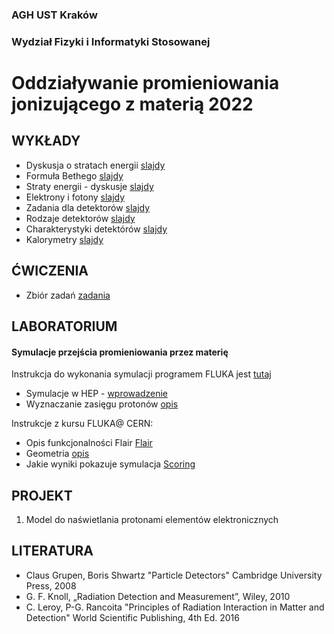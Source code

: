 ### AGH UST Kraków
### Wydział Fizyki i Informatyki Stosowanej
# Oddziaływanie promieniowania jonizującego z materią 2022

## WYKŁADY
- Dyskusja o stratach energii [slajdy](/FILES/opjzm_w1.pdf)
- Formuła Bethego  [slajdy](/FILES/opjzm_w2_2022.pdf)
- Straty energii - dyskusje [slajdy](/FILES/opjzm_w3.pdf)
- Elektrony i fotony [slajdy](/FILES/opjzm_w4.pdf)
- Zadania dla detektorów [slajdy](/FILES/opjzm_w5.pdf)
- Rodzaje detektorów [slajdy](/FILES/opjzm_w6.pdf)
- Charakterystyki detektórów [slajdy](/FILES/opjzm_w7.pdf)
- Kalorymetry [slajdy](/FILES/opjzm_w8.pdf)

## ĆWICZENIA 
- Zbiór zadań  [zadania](/FILES/problemy_2021.pdf)

## LABORATORIUM  
#### Symulacje przejścia promieniowania przez materię 
Instrukcja do wykonania symulacji programem FLUKA jest [tutaj](https://agnieszkamucha.github.io/OPJzM/) <br>
- Symulacje w HEP - [wprowadzenie](/FILES/Simulation_intro.pdf)
- Wyznaczanie zasięgu protonów [opis](/FILES/opjzm_lab_zasieg.pdf)  

Instrukcje z kursu FLUKA@ CERN:
- Opis funkcjonalności Flair [Flair](/FILES/03_Introduction_to_Flair_and_basic_input_2021_online.pdf) 
- Geometria [opis](/FILES/04_Geometry_Basic_2021_online.pdf)
- Jakie wyniki pokazuje symulacja [Scoring](/FILES/08_Scoring_I_2021_online.pdf)


## PROJEKT
1. Model do naświetlania protonami elementów elektronicznych 


## LITERATURA
- Claus Grupen, Boris Shwartz "Particle Detectors" Cambridge University Press, 2008
- G. F. Knoll, „Radiation Detection and Measurement”, Wiley, 2010
- C. Leroy, P-G. Rancoita "Principles of Radiation Interaction in Matter and Detection" World Scientific Publishing, 4th Ed. 2016
